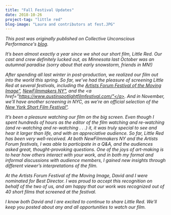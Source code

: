 ```yaml
---
title: "Fall Festival Updates"
date: 2018-10-26
project-tag: "little red"  
blog-image: "Laura and contributors at fest.JPG"
---
```


<i>This post was originally published on Collective Unconscious Performance's <a href="http://www.collectiveunconsciousperformance.com/blog/updates-on-little-red">blog</a>.<i>

It’s been almost exactly a year since we shot our short film, Little Red. Our cast and crew definitely lucked out, as Minnesota last October was an autumnal paradise (sorry about that early snowstorm, friends in MN!)

After spending all last winter in post-production, we realized our film out into the world this spring. So far, we’ve had the pleasure of screening Little Red at several festivals, including the <a href="http://theartistsforum.org/filmfest/latestnews.html">Artists Forum Festival of the Moving Image"</a>, <a href="http://www.newfilmmakers.com/">NewFilmmakers NY"</a>, and the <a href="https://www.austinspotlightfilmfestival.com/"</a>. And in November, we’ll have another screening in NYC, as we’re an official selection of the <a href="http://www.newyorkshort.com/">New York Short Film Festival"</a>.

It’s been a pleasure watching our film on the big screen. Even though I spent hundreds of hours as the editor of the film watching and re-watching (and re-watching and re-watching . . .) it, it was truly special to see and hear it larger than life, and with an appreciative audience. So far, Little Red has been very well-received. At both NewFilmmakers NY and the Artists Forum festivals, I was able to participate in a Q&A, and the audiences asked great, thought-provoking questions. One of the joys of art-making is to hear how others interact with your work, and in both my formal and informal discussions with audience members, I gained new insights through different viewer’s interpretations of the film.

At the Artists Forum Festival of the Moving Image, David and I were nominated for Best Director. I was proud to accept this recognition on behalf of the two of us, and am happy that our work was recognized out of 40 short films that screened at the festival.

I know both David and I are excited to continue to share Little Red. We’ll keep you posted about any and all opportunities to watch our film.




